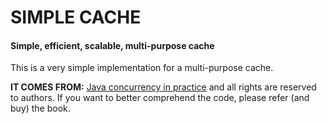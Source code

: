 # SIMPLE CACHE

#### Simple, efficient, scalable, multi-purpose cache

This is a very simple implementation for a multi-purpose cache.

**IT COMES FROM:** [Java concurrency in practice](http://www.javaconcurrencyinpractice.com/) and all rights are reserved to authors.
If you want to better comprehend the code, please refer (and buy) the book.
